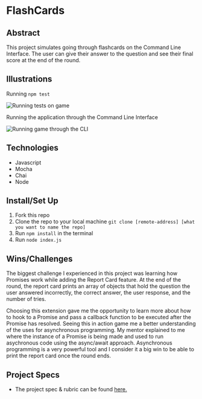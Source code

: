 # FlashCards

## Abstract
This project simulates going through flashcards on the Command Line Interface. The user can give their answer to the question and see their final score at the end of the round.

## Illustrations
Running `npm test`

![Running tests on game](https://media.giphy.com/media/XsZqaIwJeAfeOYkSV5/giphy.gif)

Running the application through the Command Line Interface

![Running game through the CLI](https://media.giphy.com/media/OuS9tYPNQmq7kaPzpw/giphy.gif)

## Technologies
  - Javascript
  - Mocha
  - Chai
  - Node

## Install/Set Up
1. Fork this repo  
2. Clone the repo to your local machine `git clone [remote-address] [what you want to name the repo]`
3. Run `npm install` in the terminal
4. Run `node index.js`

## Wins/Challenges
The biggest challenge I experienced in this project was learning how Promises work while adding the Report Card feature. At the end of the round, the report card prints an array of objects that hold the question the user answered incorrectly, the correct answer, the user response, and the number of tries.

Choosing this extension gave me the opportunity to learn more about how to hook to a Promise and pass a callback function to be executed after the Promise has resolved. Seeing this in action game me a better understanding of the uses for asynchronous programming. My mentor explained to me where the instance of a Promise is being made and used to run asychronous code using the async/await approach. Asynchronous programming is a very powerful tool and I consider it a big win to be able to print the report card once the round ends.

## Project Specs
  - The project spec & rubric can be found [here.](https://frontend.turing.edu/projects/flash-cards.html)

